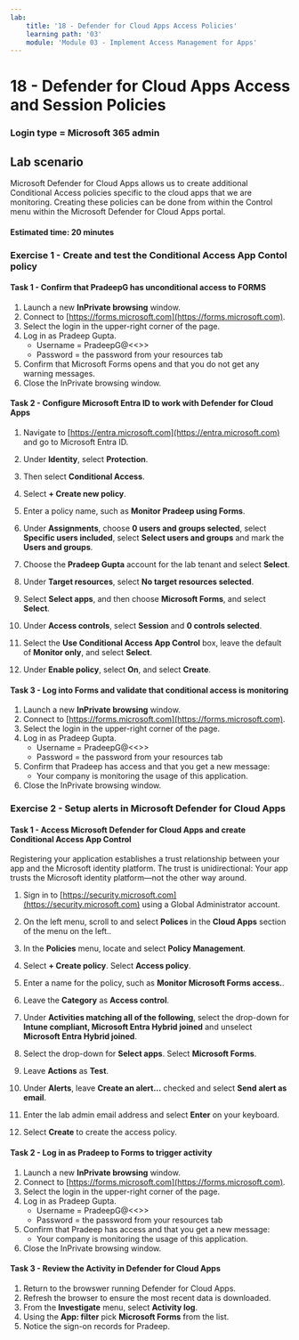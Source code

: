 ```yaml
---
lab:
    title: '18 - Defender for Cloud Apps Access Policies'
    learning path: '03'
    module: 'Module 03 - Implement Access Management for Apps'
---
```


# 18 - Defender for Cloud Apps Access and Session Policies

### Login type = Microsoft 365 admin

## Lab scenario

Microsoft Defender for Cloud Apps  allows us to create additional Conditional Access policies specific to the cloud apps that we are monitoring.  Creating these policies can be done from within the Control menu within the Microsoft Defender for Cloud Apps  portal.

#### Estimated time: 20 minutes

### Exercise 1 - Create and test the Conditional Access App Contol policy

#### Task 1 - Confirm that PradeepG has unconditional access to FORMS

1. Launch a new **InPrivate browsing** window.
2. Connect to [https://forms.microsoft.com](https://forms.microsoft.com).
3. Select the login  in the upper-right corner of the page.
4. Log in as Pradeep Gupta.
   - Username = PradeepG@<<<your lab hoster provided domain>>>
   - Password = the password from your resources tab
5. Confirm that Microsoft Forms opens and that you do not get any warning messages.
6. Close the InPrivate browsing window.

#### Task 2 - Configure Microsoft Entra ID to work with Defender for Cloud Apps

1. Navigate to [https://entra.microsoft.com](https://entra.microsoft.com) and go to Microsoft Entra ID.

2. Under **Identity**, select **Protection**.

3. Then select **Conditional Access**.

4. Select **+ Create new policy**.

5. Enter a policy name, such as **Monitor Pradeep using Forms**.

6. Under **Assignments**, choose **0 users and groups selected**, select **Specific users included**, select **Select users and groups** and mark the **Users and groups**.

7. Choose the **Pradeep Gupta** account for the lab tenant and select **Select**.

8. Under **Target resources**, select **No target resources selected**.

9. Select **Select apps**, and then choose **Microsoft Forms**, and select **Select**. 

10. Under **Access controls**, select **Session** and **0 controls selected**.

11. Select the **Use Conditional Access App Control** box, leave the default of **Monitor only**, and select **Select**.

12. Under **Enable policy**, select **On**, and select **Create**.

#### Task 3 - Log into Forms and validate that conditional access is monitoring

1. Launch a new **InPrivate browsing** window.
2. Connect to [https://forms.microsoft.com](https://forms.microsoft.com).
3. Select the login  in the upper-right corner of the page.
4. Log in as Pradeep Gupta.
   - Username = PradeepG@<<<your lab hoster provided domain>>>
   - Password = the password from your resources tab
5. Confirm that Pradeep has access and that you get a new message:
   - Your company is monitoring the usage of this application.
6. Close the InPrivate browsing window.

### Exercise 2 - Setup alerts in Microsoft Defender for Cloud Apps

#### Task 1 - Access Microsoft Defender for Cloud Apps and create Conditional Access App Control

Registering your application establishes a trust relationship between your app and the Microsoft identity platform. The trust is unidirectional: Your app trusts the Microsoft identity platform—not the other way around.

1. Sign in to [https://security.microsoft.com](https://security.microsoft.com) using a Global Administrator account.

1. On the left menu, scroll to and select **Polices** in the **Cloud Apps** section of the menu on the left..

1. In the **Policies** menu, locate and select **Policy Management**.

1. Select **+ Create policy**. Select **Access policy**.

1. Enter a name for the policy, such as **Monitor Microsoft Forms access.**.

1. Leave the **Category** as **Access control**.

1. Under **Activities matching all of the following**, select the drop-down for **Intune compliant, Microsoft Entra Hybrid joined** and unselect **Microsoft Entra Hybrid joined**.

1. Select the drop-down for **Select apps**.  Select **Microsoft Forms**.

1. Leave **Actions** as **Test**.

1. Under **Alerts**, leave **Create an alert...** checked and select **Send alert as email**.

1. Enter the lab admin email address and select **Enter** on your keyboard.

1. Select **Create** to create the access policy.

#### Task 2 - Log in as Pradeep to Forms to trigger activity

1. Launch a new **InPrivate browsing** window.
2. Connect to [https://forms.microsoft.com](https://forms.microsoft.com).
3. Select the login  in the upper-right corner of the page.
4. Log in as Pradeep Gupta.
   - Username = PradeepG@<<<your lab hoster provided domain>>>
   - Password = the password from your resources tab
5. Confirm that Pradeep has access and that you get a new message:
   - Your company is monitoring the usage of this application.
6. Close the InPrivate browsing window.

#### Task 3 - Review the Activity in Defender for Cloud Apps

1. Return to the browswer running Defender for Cloud Apps.
2. Refresh the browser to ensure the most recent data is downloaded.
3. From the **Investigate** menu, select **Activity log**.
4. Using the **App: filter** pick **Microsoft Forms** from the list.
5. Notice the sign-on records for Pradeep.
